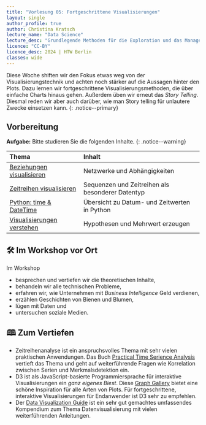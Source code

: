 ```yaml
---
title: "Vorlesung 05: Fortgeschrittene Visualisierungen"
layout: single
author_profile: true
author: Christina Kratsch
lecture_name: "Data Science"
lecture_desc: "Grundlegende Methoden für die Exploration und das Management von Daten."
licence: "CC-BY"
licence_desc: 2024 | HTW Berlin 
classes: wide
---
```


Diese Woche shiften wir den Fokus etwas weg von der Visualisierungstechnik und achten noch stärker auf die Aussagen hinter den Plots. Dazu lernen wir fortgeschrittene Visualisierungsmethoden, die über einfache Charts hinaus gehen. Außerdem üben wir erneut das _Story Telling_. Diesmal reden wir aber auch darüber, wie man Story telling für unlautere Zwecke einsetzen kann.
{: .notice--primary}

## Vorbereitung

**Aufgabe:** Bitte studieren Sie die folgenden Inhalte.
{: .notice--warning} 

| Thema | Inhalt | 
| :------------- |  :---------- |
| [Beziehungen visualisieren](/modules/12-visualization-relationships/index.md) | Netzwerke und Abhängigkeiten | 
| [Zeitreihen visualisieren](/modules/time-series-data/index.md) | Sequenzen und Zeitreihen als besonderer Datentyp | 
| [Python: time & DateTime](/modules/time-series-data/python-datetime.md) | Übersicht zu Datum- und Zeitwerten in Python | 
| [Visualisierungen verstehen](/modules/13-meaningful-visualizations/index.md) | Hypothesen und Mehrwert erzeugen | 

## 🛠 Im Workshop vor Ort

Im Workshop 
* besprechen und vertiefen wir die theoretischen Inhalte,
* behandeln wir alle technischen Probleme,
* erfahren wir, wie Unternehmen mit *Business Intelligence* Geld verdienen,
* erzählen Geschichten von Bienen und Blumen, 
* lügen mit Daten und 
* untersuchen soziale Medien.

## 🕮 Zum Vertiefen

* Zeitreihenanalyse ist ein anspruchsvolles Thema mit sehr vielen praktischen Anwendungen. Das Buch [Practical Time Serience Analysis](https://www.oreilly.com/library/view/practical-time-series/9781492041641/) vertieft das Thema und geht auf weiterführende Fragen wie Korrelation zwischen Serien und Merkmalsdetektion ein.
* D3 ist als JavaScript-basierte Programmiersprache für interaktive Visualisierungen ein *ganz eigenes Biest*. Diese [Graph Gallery](https://d3-graph-gallery.com/) bietet eine schöne Inspiration für alle Arten von Plots. Für fortgeschrittene, interaktive Visualisierungen für Endanwender ist D3 sehr zu empfehlen.
* Der [Data Visualization Guide](https://data.europa.eu/apps/data-visualisation-guide/) ist ein sehr gut gemachtes umfassendes Kompendium zum Thema Datenvisualisierung mit vielen weiterführenden Anleitungen.
